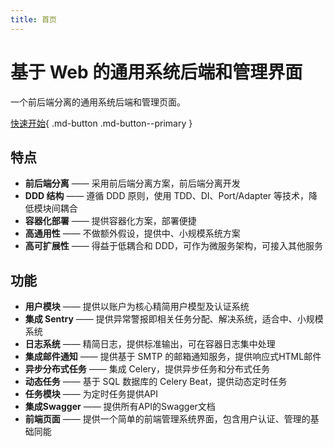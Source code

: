 ```yaml
---
title: 首页
---
```


# 基于 Web 的通用系统后端和管理界面

一个前后端分离的通用系统后端和管理页面。


[快速开始](guides/quick-start){ .md-button .md-button--primary }


## 特点

- **前后端分离** —— 采用前后端分离方案，前后端分离开发
- **DDD 结构** —— 遵循 DDD 原则，使用 TDD、DI、Port/Adapter 等技术，降低模块间耦合
- **容器化部署** —— 提供容器化方案，部署便捷
- **高通用性** —— 不做额外假设，提供中、小规模系统方案
- **高可扩展性** —— 得益于低耦合和 DDD，可作为微服务架构，可接入其他服务

## 功能

- **用户模块** —— 提供以账户为核心精简用户模型及认证系统
- **集成 Sentry** —— 提供异常警报即相关任务分配、解决系统，适合中、小规模系统
- **日志系统** —— 精简日志，提供标准输出，可在容器日志集中处理
- **集成邮件通知** —— 提供基于 SMTP 的邮箱通知服务，提供响应式HTML邮件
- **异步分布式任务** —— 集成 Celery，提供异步任务和分布式任务
- **动态任务** —— 基于 SQL 数据库的 Celery Beat，提供动态定时任务
- **任务模块** —— 为定时任务提供API
- **集成Swagger** —— 提供所有API的Swagger文档
- **前端页面** —— 提供一个简单的前端管理系统界面，包含用户认证、管理的基础同能
